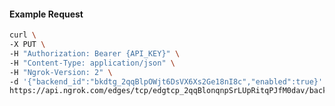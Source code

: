<!-- Code generated for API Clients. DO NOT EDIT. -->

#### Example Request

```bash
curl \
-X PUT \
-H "Authorization: Bearer {API_KEY}" \
-H "Content-Type: application/json" \
-H "Ngrok-Version: 2" \
-d '{"backend_id":"bkdtg_2qqBlpOWjt6DsVX6Xs2Ge18nI8c","enabled":true}' \
https://api.ngrok.com/edges/tcp/edgtcp_2qqBlonqnpSrLUpRitqPJfM0dav/backend
```
